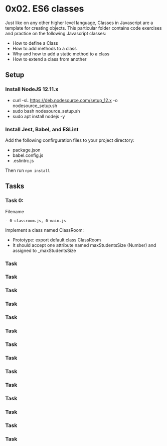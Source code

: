 # 0x02. ES6 classes

Just like on any other higher level language, Classes in Javascript are a template for creating objects. This particular folder contains code exercises and practice on the following Javascript classes:

- How to define a Class
- How to add methods to a class
- Why and how to add a static method to a class
- How to extend a class from another

## Setup

### Install NodeJS 12.11.x
- curl -sL https://deb.nodesource.com/setup_12.x -o nodesource_setup.sh
- sudo bash nodesource_setup.sh
- sudo apt install nodejs -y


### Install Jest, Babel, and ESLint
Add the following confirguration files to your project directory:
* package.json
* babel.config.js
* .eslintrc.js

Then run `npm install`


## Tasks

### Task 0:

Filename

	- 0-classroom.js, 0-main.js
Implement a class named ClassRoom:
- Prototype: export default class ClassRoom
- It should accept one attribute named maxStudentsSize (Number) and assigned to _maxStudentsSize



### Task



### Task



### Task



### Task



### Task



### Task



### Task



### Task



### Task



### Task



### Task



### Task



### Task



### Task

